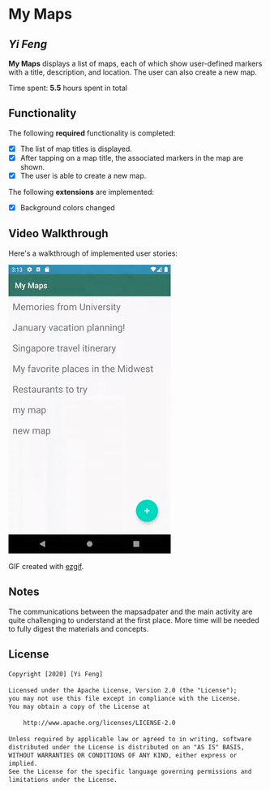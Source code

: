 # My Maps 

## *Yi Feng*

**My Maps** displays a list of maps, each of which show user-defined markers with a title, description, and location. The user can also create a new map. 

Time spent: **5.5** hours spent in total

## Functionality 

The following **required** functionality is completed:

* [x] The list of map titles is displayed.
* [x] After tapping on a map title, the associated markers in the map are shown.
* [x] The user is able to create a new map.

The following **extensions** are implemented:

* [x] Background colors changed

## Video Walkthrough

Here's a walkthrough of implemented user stories:

<img src='https://github.com/yifeng20/MyMaps/blob/master/ezgif.com-gif-maker.gif' title='Video Walkthrough' width='' alt='Video Walkthrough' />

GIF created with [ezgif](https://ezgif.com/video-to-gif).

## Notes

The communications between the mapsadpater and the main activity are quite challenging to understand at the first place. More time will be needed to fully digest the materials and concepts. 

## License

    Copyright [2020] [Yi Feng]

    Licensed under the Apache License, Version 2.0 (the "License");
    you may not use this file except in compliance with the License.
    You may obtain a copy of the License at

        http://www.apache.org/licenses/LICENSE-2.0

    Unless required by applicable law or agreed to in writing, software
    distributed under the License is distributed on an "AS IS" BASIS,
    WITHOUT WARRANTIES OR CONDITIONS OF ANY KIND, either express or implied.
    See the License for the specific language governing permissions and
    limitations under the License.
